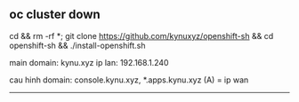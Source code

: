 oc cluster down
-----------------------------
cd && rm -rf *;
git clone https://github.com/kynuxyz/openshift-sh && cd openshift-sh && ./install-openshift.sh

main domain: kynu.xyz
ip lan: 192.168.1.240

cau hinh domain: console.kynu.xyz, *.apps.kynu.xyz (A) = ip wan 

-----------------------------

